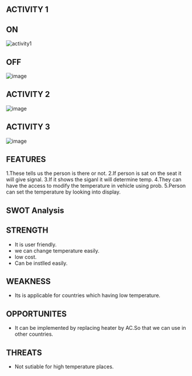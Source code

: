 ACTIVITY 1
-----------
ON
------

![activity1](https://user-images.githubusercontent.com/89571674/133562619-ce46f2ed-df96-475b-a774-a8fbcb128b13.png)

OFF
----
![image](https://user-images.githubusercontent.com/89571674/133562829-5e6a16c3-a805-4347-967e-59c353ec7113.png)

ACTIVITY 2
-----------
![image](https://user-images.githubusercontent.com/89571674/133562995-5b8a991a-463c-4948-9440-e9f7b7fb601e.png)

ACTIVITY 3
-----------
![image](https://user-images.githubusercontent.com/89571674/133563039-e9b65451-9069-47f3-ab19-02e820eef64c.png)

FEATURES
-----------
1.These tells us the person is there or not.
2.If person is sat on the seat it will give signal.
3.If it shows the siganl it will determine temp.
4.They can have the access to modify the temperature in vehicle using prob.
5.Person can set the temperature by looking into display.

SWOT Analysis
--------------
STRENGTH
-------------
* It is user friendly.
* we can change temperature easily.
* low cost.
* Can be instlled easily.

WEAKNESS
----------
* Its is applicable for countries which having low temperature.

OPPORTUNITES
------------
* It can be implemented by replacing heater by AC.So that we can use in other countries.

THREATS
------------
* Not sutiable for high temperature places.


